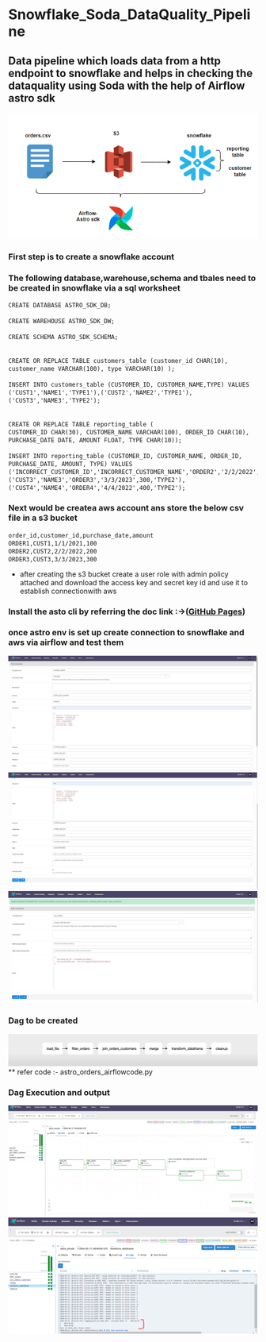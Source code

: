 # Snowflake_Soda_DataQuality_Pipeline

## Data pipeline which loads data from a http endpoint to snowflake and helps in checking the dataquality using Soda with the help of Airflow astro sdk

![](https://github.com/ansel9618/AWS_Snowflake_pipeline/blob/main/images/aws_s3_snowflake.png)

### First step is to create a snowflake account
### The following database,warehouse,schema and tbales need to be created in snowflake via a sql worksheet

```
CREATE DATABASE ASTRO_SDK_DB;

CREATE WAREHOUSE ASTRO_SDK_DW;

CREATE SCHEMA ASTRO_SDK_SCHEMA;


CREATE OR REPLACE TABLE customers_table (customer_id CHAR(10), customer_name VARCHAR(100), type VARCHAR(10) );

INSERT INTO customers_table (CUSTOMER_ID, CUSTOMER_NAME,TYPE) VALUES ('CUST1','NAME1','TYPE1'),('CUST2','NAME2','TYPE1'),('CUST3','NAME3','TYPE2');


CREATE OR REPLACE TABLE reporting_table (
CUSTOMER_ID CHAR(30), CUSTOMER_NAME VARCHAR(100), ORDER_ID CHAR(10), PURCHASE_DATE DATE, AMOUNT FLOAT, TYPE CHAR(10));

INSERT INTO reporting_table (CUSTOMER_ID, CUSTOMER_NAME, ORDER_ID, PURCHASE_DATE, AMOUNT, TYPE) VALUES
('INCORRECT_CUSTOMER_ID','INCORRECT_CUSTOMER_NAME','ORDER2','2/2/2022',200,'TYPE1'),
('CUST3','NAME3','ORDER3','3/3/2023',300,'TYPE2'),
('CUST4','NAME4','ORDER4','4/4/2022',400,'TYPE2');
```

### Next would be createa  aws account ans store the below csv file in a s3 bucket

```
order_id,customer_id,purchase_date,amount
ORDER1,CUST1,1/1/2021,100
ORDER2,CUST2,2/2/2022,200
ORDER3,CUST3,3/3/2023,300

```
* after creating the s3 bucket create a user role with admin policy attached and download the access key and secret key id and use it to establish connectionwith aws

### Install the asto cli by referring the doc link :->([GitHub Pages](https://docs.astronomer.io/astro/cli/get-started-cli))

### once astro env is set up create connection to snowflake and aws via airflow and test them
![](https://github.com/ansel9618/AWS_Snowflake_pipeline/blob/main/images/7.0_%20(2).png)
![](https://github.com/ansel9618/AWS_Snowflake_pipeline/blob/main/images/8.0_%20(2).png)
![](https://github.com/ansel9618/AWS_Snowflake_pipeline/blob/main/images/6.0_.png)

### Dag to be created

![](https://github.com/ansel9618/AWS_Snowflake_pipeline/blob/main/images/10.0_.png)
** refer code :- astro_orders_airflowcode.py


### Dag Execution and output

![](https://github.com/ansel9618/AWS_Snowflake_pipeline/blob/main/images/22.0_.png)
![](https://github.com/ansel9618/AWS_Snowflake_pipeline/blob/main/images/output.png)






